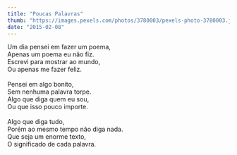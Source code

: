 ```yaml
---
title: "Poucas Palavras"
thumb: "https://images.pexels.com/photos/3780003/pexels-photo-3780003.jpeg"
date: "2015-02-08"
---
```

Um dia pensei em fazer um poema,  
Apenas um poema eu não fiz.  
Escrevi para mostrar ao mundo,  
Ou apenas me fazer feliz.  
<br />
Pensei em algo bonito,  
Sem nenhuma palavra torpe.  
Algo que diga quem eu sou,  
Ou que isso pouco importe.  
<br />
Algo que diga tudo,  
Porém ao mesmo tempo não diga nada.  
Que seja um enorme texto,  
O significado de cada palavra.  